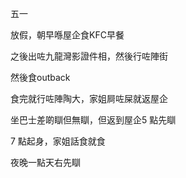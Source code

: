 五一

放假，朝早喺屋企食KFC早餐

之後出咗九龍灣影證件相，然後行咗陣街

然後食outback

食完就行咗陣陶大，家姐屙咗屎就返屋企

坐巴士差啲瞓但無瞓，但返到屋企5 點先瞓

7 點起身，家姐話食就食

夜晚一點天右先瞓
